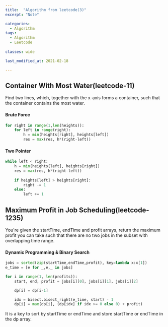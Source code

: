 ```yaml
---
title:  "Algorithm from leetcode(3)"
excerpt: "Note"

categories:
  - Algorithm
tags:
  - Algorithm
  - Leetcode
  
classes: wide

last_modified_at: 2021-02-18

---
```


## Container With Most Water(leetcode-11)

Find two lines, which, together with the x-axis forms a container, such that the container contains the most water.

#### Brute Force
``` python
for right in range(1,len(heights)):
    for left in range(right):
        h = min(heights[right], heights[left])
        res = max(res, h*(right-left))
```

#### Two Pointer
``` python
while left < right:
    h = min(heights[left], heights[right])
    res = max(res, h*(right-left))
    
    if heights[left] > heights[right]:
        right -= 1
    else:
        left += 1
```

## Maximum Profit in Job Scheduling(leetcode-1235)

You're given the startTime, endTime and profit arrays, return the maximum profit you can take such that there are no two jobs in the subset with overlapping time range.

#### Dynamic Programming & Binary Search
``` python
jobs = sorted(zip(startTime,endTime,profit), key=lambda x:x[1])
e_time = [e for _,e,_ in jobs]

for i in range(1, len(profits)):
    start, end, profit = jobs[i][0], jobs[i][1], jobs[i][2]

    dp[i] = dp[i-1]

    idx = bisect.bisect_right(e_time, start) - 1
    dp[i] = max(dp[i], (dp[idx] if idx >= 0 else 0) + profit)
```

It is a key to sort by startTime or endTime and store startTime or endTime in the dp array.